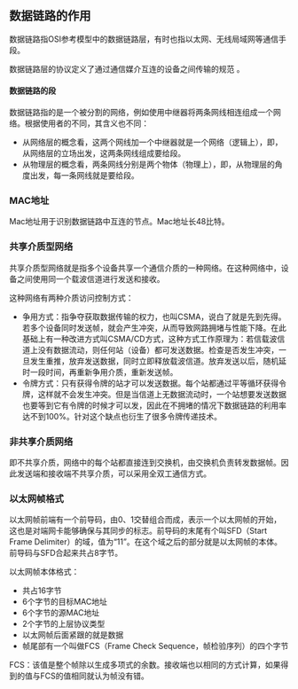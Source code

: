 ## 数据链路的作用

数据链路指OSI参考模型中的数据链路层，有时也指以太网、无线局域网等通信手段。

数据链路层的协议定义了通过通信媒介互连的设备之间传输的规范 。

#### 数据链路的段

数据链路指的是一个被分割的网络，例如使用中继器将两条网线相连组成一个网络。根据使用者的不同，其含义也不同：

- 从网络层的概念看，这两个网线加一个中继器就是一个网络（逻辑上），即，从网络层的立场出发，这两条网线组成要给段。
- 从物理层的概念看，两条网线分别是两个物体（物理上），即，从物理层的角度出发，每一条网线就是要给段。

### MAC地址

Mac地址用于识别数据链路中互连的节点。Mac地址长48比特。

### 共享介质型网络

共享介质型网络就是指多个设备共享一个通信介质的一种网络。在这种网络中，设备之间使用同一个载波信道进行发送和接收。

这种网络有两种介质访问控制方式：

- 争用方式：指争夺获取数据传输的权力，也叫CSMA，说白了就是先到先得。若多个设备同时发送帧，就会产生冲突，从而导致网路拥堵与性能下降。在此基础上有一种改进方式叫CSMA/CD方式，这种方式工作原理为：若信载波信道上没有数据流动，则任何站（设备）都可发送数据。检查是否发生冲突，一旦发生重推，放弃发送数据，同时立即释放载波信道。放弃发送以后，随机延时一段时间，再重新争用介质，重新发送帧。
- 令牌方式：只有获得令牌的站才可以发送数据。每个站都通过平等循环获得令牌，这样就不会发生冲突。但是当信道上无数据流动时，一个站想要发送数据也要等到它有令牌的时候才可以发，因此在不拥堵的情况下数据链路的利用率达不到100%。针对这个缺点也衍生了很多令牌传递技术。

### 非共享介质网络

即不共享介质，网络中的每个站都直接连到交换机，由交换机负责转发数据帧。因此发送端和接收端不共享介质，可以采用全双工通信方式。

### 以太网帧格式

以太网帧前端有一个前导码，由0、1交替组合而成，表示一个以太网帧的开始，这也是对端网卡能够确保与其同步的标志。前导码的末尾有个叫SFD（Start Frame Delimiter）的域，值为“11”。在这个域之后的部分就是以太网帧的本体。前导码与SFD合起来共占8字节。

以太网帧本体格式：

- 共占16字节
- 6个字节的目标MAC地址
- 6个字节的源MAC地址
- 2个字节的上层协议类型
- 以太网帧后面紧跟的就是数据
- 帧尾部有一个叫做FCS（Frame Check Sequence，帧检验序列）的四个字节

FCS：该值是整个帧除以生成多项式的余数。接收端也以相同的方式计算，如果得到的值与FCS的值相同就认为帧没有错。



